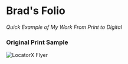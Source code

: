 # Brad's Folio		
_Quick Example of My Work From Print to Digital_

### Original Print Sample
![LocatorX Flyer](https://github.com/iambradblackburn/folio/blob/master/LocatorX-Option1.svg)
